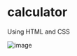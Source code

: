 # calculator
Using HTML and CSS

![image](https://github.com/ahmedshoiab/calculator/assets/144061110/b84b9ee3-b1d3-4053-87b1-b6bbc3fa73a7)
